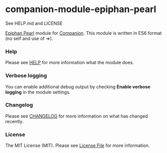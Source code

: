 # companion-module-epiphan-pearl
See HELP.md and LICENSE

[Epiphan Pearl](https://www.epiphan.com/products/pearl/) module for [Companion](https://github.com/bitfocus/companion).
This module is written in ES6 format (no self and use of =>).

### Help

Please see [HELP](HELP.md) for more information what the module does.

### Verbose logging

You can enable additional debug output by checking **Enable verbose logging** in the module settings.

### Changelog

Please see [CHANGELOG](CHANGELOG.md) for more information on what has changed recently.

### License

The MIT License (MIT). Please see [License File](LICENSE) for more information.
